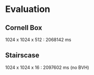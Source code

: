 # Evaluation

## Cornell Box

1024 x 1024 x 512 : 2068142 ms

## Stairscase

1024 x 1024 x 16 : 2097602 ms (no BVH)